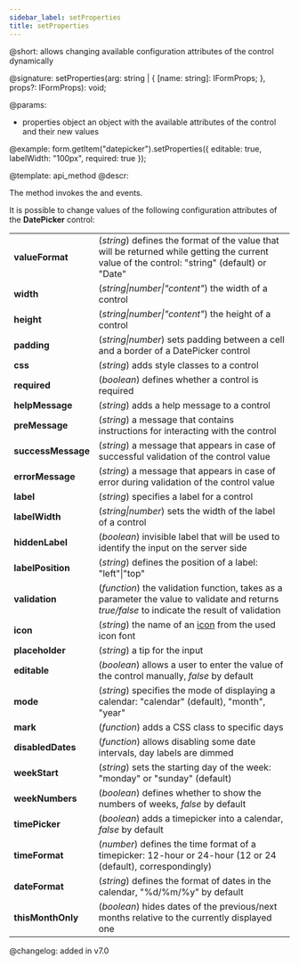 ```yaml
---
sidebar_label: setProperties
title: setProperties
---          
```


@short: allows changing available configuration attributes of the control dynamically

@signature: setProperties(arg: string | { [name: string]: IFormProps; }, props?: IFormProps): void;

@params:
- properties   object      an object with the available attributes of the control and their new values


@example:
form.getItem("datepicker").setProperties({
    editable: true,
    labelWidth: "100px",
    required: true
});
 

@template: api_method
@descr:

The method invokes the [](form/api/calendar/calendar_afterchangeproperties_event.md) and [](form/api/calendar/calendar_beforechangeproperties_event.md) events.

It is possible to change values of the following configuration attributes of the **DatePicker** control:

<table class="webixdoc_links">
	<tbody>
    <tr>
			<td class="webixdoc_links0"><b>valueFormat</b></td>
			<td>(<i>string</i>) defines the format of the value that will be returned while getting the current value of the control: "string" (default) or "Date"</td>
		</tr>
    <tr>
			<td class="webixdoc_links0"><b>width</b></td>
			<td>(<i>string|number|"content"</i>) the width of a control </td>
		</tr>
		<tr>
			<td class="webixdoc_links0"><b>height</b></td>
			<td>(<i>string|number|"content"</i>) the height of a control </td>
		</tr>
         <tr>
			<td class="webixdoc_links0"><b>padding</b></td>
			<td>(<i>string|number</i>) sets padding between a cell and a border of a DatePicker control</td>
		</tr>	
		<tr>
			<td class="webixdoc_links0"><b>css</b></td>
			<td>(<i>string</i>) adds style classes to a control </td>
		</tr>
    <tr>
			<td class="webixdoc_links0"><b>required</b></td>
			<td>(<i>boolean</i>) defines whether a control is required </td>
		</tr>
    <tr>
			<td class="webixdoc_links0"><b>helpMessage</b></td>
			<td>(<i>string</i>) adds a help message to a control</td>
		</tr>
		<tr>
			<td class="webixdoc_links0"><b>preMessage</b></td>
			<td>(<i>string</i>) a message that contains instructions for interacting with the control</td>
		</tr>
		<tr>
			<td class="webixdoc_links0"><b>successMessage</b></td>
			<td>(<i>string</i>) a message that appears in case of successful validation of the control value</td>
		</tr>
		<tr>
			<td class="webixdoc_links0"><b>errorMessage</b></td>
			<td>(<i>string</i>) a message that appears in case of error during validation of the control value</td>
		</tr>
    <tr>
			<td class="webixdoc_links0"><b>label</b></td>
			<td>(<i>string</i>) specifies a label for a control</td>
		</tr>
    <tr>
			<td class="webixdoc_links0"><b>labelWidth</b></td>
			<td>(<i>string|number</i>) sets the width of the label of a control</td>
		</tr>
    <tr>
			<td class="webixdoc_links0"><b>hiddenLabel</b></td>
			<td>(<i>boolean</i>) invisible label that will be used to identify the input on the server side</td>
		</tr>
		<tr>
			<td class="webixdoc_links0"><b>labelPosition</b></td>
			<td>(<i>string</i>) defines the position of a label: "left"|"top"</td>
		</tr>
		<tr>
			<td class="webixdoc_links0"><b>validation</b></td>
			<td>(<i>function</i>) the validation function, takes as a parameter the value to validate and returns <i>true/false</i> to indicate the result of validation</td>
		</tr>
		<tr>
			<td class="webixdoc_links0"><b>icon</b></td>
			<td>(<i>string</i>) the name of an <a href="https://docs.dhtmlx.com/suite/helpers__icon.html">icon</a> from the used icon font</td>
		</tr>
    <tr>
			<td class="webixdoc_links0"><b>placeholder</b></td>
			<td>(<i>string</i>) a tip for the input </td>
		</tr>
    <tr>
			<td class="webixdoc_links0"><b>editable</b></td>
			<td>(<i>boolean</i>) allows a user to enter the value of the control manually, <i>false</i> by default </td>
		</tr>
    <tr>
			<td class="webixdoc_links0"><b>mode</b></td>
			<td>(<i>string</i>) specifies the mode of displaying a calendar: "calendar" (default), "month", "year" </td>
		</tr>
    <tr>
			<td class="webixdoc_links0"><b>mark</b></td>
			<td>(<i>function</i>) adds a CSS class to specific days </td>
		</tr>
    <tr>
			<td class="webixdoc_links0"><b>disabledDates</b></td>
			<td>(<i>function</i>) allows disabling some date intervals, day labels are dimmed </td>
		</tr>
    <tr>
			<td class="webixdoc_links0"><b>weekStart</b></td>
			<td>(<i>string</i>) sets the starting day of the week: "monday" or "sunday" (default) </td>
		</tr>
    <tr>
			<td class="webixdoc_links0"><b>weekNumbers</b></td>
			<td>(<i>boolean</i>) defines whether to show the numbers of weeks, <i>false</i> by default</td>
		</tr>
    <tr>
			<td class="webixdoc_links0"><b>timePicker</b></td>
			<td>(<i>boolean</i>) adds a timepicker into a calendar, <i>false</i> by default</td>
		</tr>
    <tr>
			<td class="webixdoc_links0"><b>timeFormat</b></td>
			<td>(<i>number</i>) defines the time format of a timepicker: 12-hour or 24-hour (12 or 24 (default), correspondingly)</td>
		</tr>
    <tr>
			<td class="webixdoc_links0"><b>dateFormat</b></td>
			<td>(<i>string</i>) defines the format of dates in the calendar, "%d/%m/%y" by default</td>
		</tr>
    <tr>
			<td class="webixdoc_links0"><b>thisMonthOnly</b></td>
			<td>(<i>boolean</i>) hides dates of the previous/next months relative to the currently displayed one</td>
		</tr>
    </tbody>
</table>


@changelog: added in v7.0


